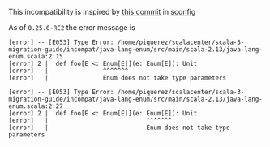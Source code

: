 This incompatibility is inspired by [this commit](https://github.com/ekrich/sconfig/commit/76f2ea0b3d4beb20887a0ee63e9f151303843f9e#diff-972416eb7520889dc7c1749326914527) in [sconfig](https://github.com/ekrich/sconfig) 

As of `0.25.0-RC2` the error message is
``` 
[error] -- [E053] Type Error: /home/piquerez/scalacenter/scala-3-migration-guide/incompat/java-lang-enum/src/main/scala-2.13/java-lang-enum.scala:2:15 
[error] 2 |  def foo[E <: Enum[E]](e: Enum[E]): Unit
[error]   |               ^^^^^^^
[error]   |               Enum does not take type parameters
```

```
[error] -- [E053] Type Error: /home/piquerez/scalacenter/scala-3-migration-guide/incompat/java-lang-enum/src/main/scala-2.13/java-lang-enum.scala:2:27 
[error] 2 |  def foo[E <: Enum[E]](e: Enum[E]): Unit
[error]   |                           ^^^^^^^
[error]   |                           Enum does not take type parameters
```
